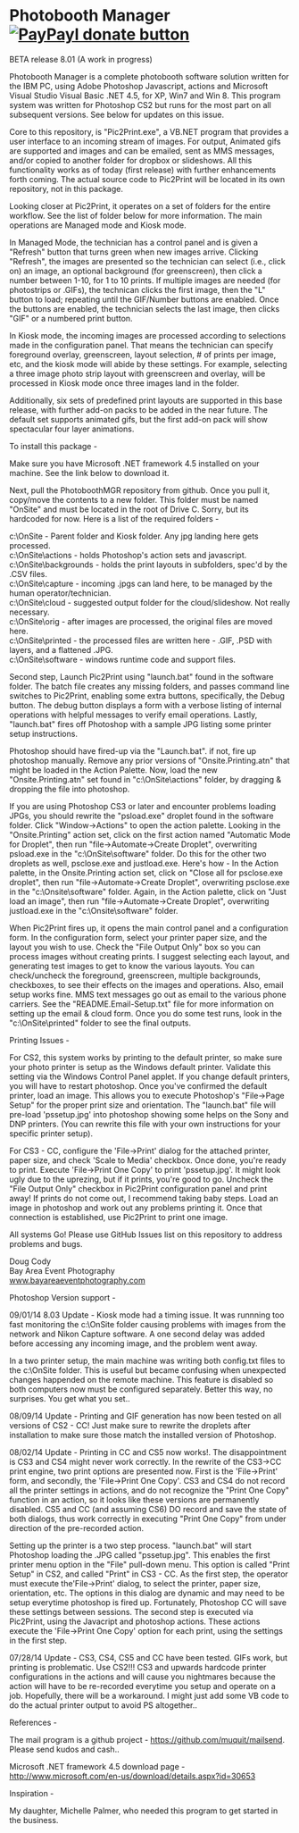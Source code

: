 Photobooth Manager <br>  [![PayPayl donate button](http://img.shields.io/paypal/donate.png?color=yellow)](https://www.paypal.com/cgi-bin/webscr?cmd=_s-xclick&hosted_button_id=7JRTAVG63XHUL  "Donate once-off to this project using Paypal")
===========================================

BETA release 8.01 (A work in progress) 

Photobooth Manager is a complete photobooth software solution written for the IBM PC, using Adobe Photoshop Javascript, actions and Microsoft Visual Studio Visual Basic .NET 4.5, for XP, Win7 and Win 8.  This program system was written for Photoshop CS2 but runs for the most part on all subsequent versions.   See below for updates on this issue.

Core to this repository, is "Pic2Print.exe", a VB.NET program that provides a user interface to an incoming stream of images.  For output, Animated gifs are supported and images and can be emailed, sent as MMS messages, and/or copied to another folder for dropbox or slideshows.  All this functionality works as of today (first release) with further enhancements forth coming.  The actual source code to Pic2Print will be located in its own repository, not in this package. 
 
Looking closer at Pic2Print, it operates on a set of folders for the entire workflow. See the list of folder below for more information. The main operations are Managed mode and Kiosk mode.

In Managed Mode, the technician has a control panel and is given a "Refresh" button that turns green when new images arrive. Clicking "Refresh", the images are presented so the technician can select (i.e., click on) an image, an optional background (for greenscreen), then click a number between 1-10, for 1 to 10 prints.  If multiple images are needed (for photostrips or .GIFs), the technican clicks the first image, then the "L" button to load; repeating until the GIF/Number buttons are enabled. Once the buttons are enabled, the technician selects the last image, then clicks "GIF" or a numbered print button.

In Kiosk mode, the incoming images are processed according to selections made in the configuration panel.  That means the technician can specify foreground overlay, greenscreen, layout selection, # of prints per image, etc, and the kiosk mode will abide by these settings.  For example, selecting a three image photo strip layout with greenscreen and overlay, will be processed in Kiosk mode once three images land in the folder.

Additionally, six sets of predefined print layouts are supported in this base release, with further add-on packs to be added in the near future.  The default set supports animated gifs, but the first add-on pack will show spectacular four layer animations.

To install this package -

Make sure you have Microsoft .NET framework 4.5 installed on your machine.  See the link below to download it.

Next, pull the PhotoboothMGR repository from github.  Once you pull it, copy/move the contents to a new folder. This folder must be named "OnSite" and must be located in the root of Drive C.  Sorry, but its hardcoded for now.  Here is a list of the required folders -

c:\OnSite                - Parent folder and Kiosk folder. Any jpg landing here gets processed.<br>
c:\OnSite\actions        - holds Photoshop's action sets and javascript.<br>
c:\OnSite\backgrounds    - holds the print layouts in subfolders, spec'd by the .CSV files.<br>
c:\OnSite\capture        - incoming .jpgs can land here, to be managed by the human operator/technician.<br>
c:\OnSite\cloud          - suggested output folder for the cloud/slideshow.  Not really necessary.<br>
c:\OnSite\orig           - after images are processed, the original files are moved here.<br>
c:\OnSite\printed        - the processed files are written here - .GIF, .PSD with layers, and a flattened .JPG.<br>
c:\OnSite\software       - windows runtime code and support files.<br>

Second step, Launch Pic2Print using "launch.bat" found in the software folder.  The batch file creates any missing folders, and passes command line switches to Pic2Print, enabling some extra buttons, specifically, the Debug button. The debug button displays a form with a verbose listing of internal operations with helpful messages to verify email operations. Lastly, "launch.bat" fires off Photoshop with a sample JPG listing some printer setup instructions.

Photoshop should have fired-up via the "Launch.bat". if not, fire up photoshop manually. Remove any prior versions of "Onsite.Printing.atn" that might be loaded in the Action Palette.  Now, load the new "Onsite.Printing.atn" set found in "c:\OnSite\actions\" folder, by dragging & dropping the file into photoshop.  

If you are using Photoshop CS3 or later and encounter problems loading JPGs, you should rewrite the "psload.exe" droplet found in the software folder. Click "Window->Actions" to open the action palette.  Looking in the "Onsite.Printing" action set, click on the first action named "Automatic Mode for Droplet", then run "file->Automate->Create Droplet", overwriting psload.exe in the "c:\OnSite\software" folder.   Do this for the other two droplets as well, psclose.exe and justload.exe. Here's how - In the Action palette, in the Onsite.Printing action set, click on "Close all for psclose.exe droplet", then run "file->Automate->Create Droplet", overwriting psclose.exe in the "c:\Onsite\software" folder. Again, in the Action palette, click on "Just load an image", then run "file->Automate->Create Droplet", overwriting
justload.exe in the "c:\Onsite\software" folder.

When Pic2Print fires up, it opens the main control panel and a configuration form. In the configuration form, select your printer paper size, and the layout you wish to use.  Check the "File Output Only" box so you can process images without creating prints. I suggest selecting each layout, and generating test images to get to know the various layouts.  You can check/uncheck the foreground, greenscreen, multiple backgrounds, checkboxes, to see their effects on the images and operations. Also, email setup works fine.  MMS text messages go out as email to the various phone carriers.  See the "README.Email-Setup.txt" file for more information on setting up the email & cloud form.  Once you do some test runs, look in the "c:\OnSite\printed" folder to see the final outputs.  

Printing Issues - 

For CS2, this system works by printing to the default printer, so make sure your photo printer is setup as the Windows default printer. Validate this setting via the Windows Control Panel applet. If you change default printers, you will have to restart photoshop. Once you've confirmed the default printer, load an image. This allows you to execute Photoshop's "File->Page Setup" for the proper print size and orientation.  The "launch.bat" file will pre-load 'pssetup.jpg' into photoshop showing some helps on the Sony and DNP printers.  (You can rewrite this file with your own instructions for your specific printer setup). 

For CS3 - CC, configure the 'File->Print' dialog for the attached printer, paper size, and check 'Scale to Media'  checkbox.  Once done, you're ready to print. Execute 'File->Print One Copy' to print 'pssetup.jpg'.  It might look ugly due to the uprezing, but if it prints, you're good to go. Uncheck the "File Output Only" checkbox in Pic2Print configuration panel and print away!  If prints do not come out, I recommend taking baby steps.  Load an image in photoshop and work out any problems printing it. Once that connection is established, use Pic2Print to print one image. 

All systems Go!  Please use GitHub Issues list on this repository to address problems and bugs. 

Doug Cody <br>
Bay Area Event Photography <br>
www.bayareaeventphotography.com <br>

Photoshop Version support -

09/01/14 8.03 Update - Kiosk mode had a timing issue.  It was runnning too fast monitoring the c:\OnSite folder causing
problems with images from the network and Nikon Capture software.  A one second delay was added before accessing any incoming image, and the problem went away.  

In a two printer setup, the main machine was writing both config.txt files to the c:\OnSite folder.  This is useful but became confusing when unexpected changes happended on the remote machine.  This feature is disabled so both computers now must be configured separately. Better this way, no surprises.  You get what you set..

08/09/14 Update - Printing and GIF generation has now been tested on all versions of CS2 - CC!  Just make sure to rewrite the droplets after installation to make sure those match the installed version of Photoshop.

08/02/14 Update - Printing in CC and CS5 now works!. The disappointment is CS3 and CS4 might never work correctly.  In the rewrite of the CS3->CC print engine, two print options are presented now.  First is the 'File->Print' form, and secondly, the 'File->Print One Copy'.  CS3 and CS4 do not record all the printer settings in actions, and do not recognize the "Print One Copy" function in an action, so it looks like these versions are permanently disabled. CS5 and CC (and assuming CS6) DO record and save the state of both dialogs, thus work correctly in executing "Print One Copy" from under direction of the pre-recorded action.

Setting up the printer is a two step process.  "launch.bat" will start Photoshop loading the .JPG called "pssetup.jpg". This enables the first printer menu option in the "File" pull-down menu. This option is called "Print Setup" in CS2, and called  "Print" in CS3 - CC.  As the first step, the operator must execute the'File->Print' dialog, to select the printer, paper size, orientation, etc. The options in this dialog are dynamic and may need to be setup everytime photoshop is fired up.  Fortunately, Photoshop CC will save these settings between sessions.  The second step is executed via Pic2Print, using the Javacript and photoshop actions. These actions execute the 'File->Print One Copy' option for each print, using the settings in the first step. 

07/28/14 Update - CS3, CS4, CS5 and CC have been tested. GIFs work, but printing is problematic. Use CS2!!!  CS3 and upwards hardcode printer configurations in the actions and will cause you nightmares because the action will have to be re-recorded everytime you setup and operate on a job. Hopefully, there will be a workaround. I might just add some VB code to do the actual printer output to avoid PS altogether..
 
References - 

The mail program is a github project - https://github.com/muquit/mailsend.  Please send kudos and cash..

Microsoft .NET framework 4.5 download page - http://www.microsoft.com/en-us/download/details.aspx?id=30653 

Inspiration -

My daughter, Michelle Palmer, who needed this program to get started in the business.



